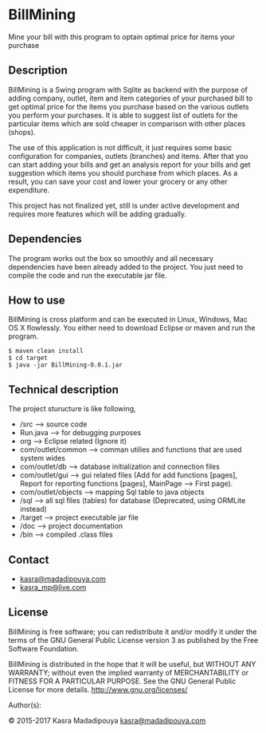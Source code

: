 # BillMining
Mine your bill with this program to optain optimal price for items your purchase

## Description
BillMining is a Swing program with Sqlite as backend with the purpose of adding company, outlet, item and item categories of your purchased bill to get optimal price for the items you purchase based on the various outlets you perform your purchases. It is able to suggest list of outlets for the particular items which are sold cheaper in comparison with other places (shops). 

The use of this application is not difficult, it just requires some basic configuration for companies, outlets (branches) and items. After that you can start adding your bills and get an analysis report for your bills and get suggestion which items you should purchase from which places. As a result, you can save your cost and lower your grocery or any other expenditure.

This project has not finalized yet, still is under active development and requires more features which will be adding gradually.

## Dependencies
The program works out the box so smoothly and all necessary dependencies have been already added to the project. 
You just need to compile the code and run the executable jar file.

## How to use  
BillMining is cross platform and can be executed in Linux, Windows, Mac OS X flowlessly. You either need to download Eclipse or maven and run the program.

	$ maven clean install
	$ cd target  
	$ java -jar BillMining-0.0.1.jar

## Technical description
The project sturucture is like following,

* /src --> source code
 * Run.java --> for debugging purposes
 * org --> Eclipse related (Ignore it)
 * com/outlet/common --> comman utilies and functions that are used system wides
 * com/outlet/db --> database initialization and connection files
 * com/outlet/gui --> gui related files (Add for add functions [pages], Report for reporting functions [pages], MainPage --> First page).
 * com/outlet/objects --> mapping Sql table to java objects
* /sql --> all sql files (tables) for database (Deprecated, using ORMLite instead)
* /target --> project executable jar file
* /doc --> project documentation
* /bin --> compiled .class files

## Contact
* kasra@madadipouya.com  
* kasra_mp@live.com  
	
## License
BillMining is free software; you can redistribute it and/or modify
it under the terms of the GNU General Public License version 3
as published by the Free Software Foundation.

BillMining is distributed in the hope that it will be useful,
but WITHOUT ANY WARRANTY; without even the implied warranty of
MERCHANTABILITY or FITNESS FOR A PARTICULAR PURPOSE.  See the
GNU General Public License for more details.  <http://www.gnu.org/licenses/>

Author(s):

© 2015-2017 Kasra Madadipouya <kasra@madadipouya.com>

